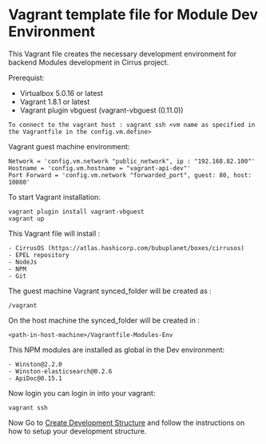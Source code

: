 # Vagrant template file for Module Dev Environment

This Vagrant file creates the necessary development environment for backend Modules development in Cirrus project.

Prerequist:
- Virtualbox 5.0.16 or latest
- Vagrant 1.8.1 or latest
- Vagrant plugin vbguest (vagrant-vbguest (0.11.0))


```
To connect to the vagrant host : vagrant ssh <vm name as specified in the Vagrantfile in the config.vm.define>
```


Vagrant guest machine environment:
```
Network = 'config.vm.network "public_network", ip : "192.168.82.100"'
Hostname = 'config.vm.hostname = "vagrant-api-dev"'
Port Forward = 'config.vm.network "forwarded_port", guest: 80, host: 10080'
```

To start Vagrant installation:
```
vagrant plugin install vagrant-vbguest
vagrant up
```

This Vagrant file will install :
```
- CirrusOS (https://atlas.hashicorp.com/bubuplanet/boxes/cirrusos)
- EPEL repository
- NodeJs
- NPM
- Git
```

The guest machine Vagrant synced_folder will be created as :
```
/vagrant
```
On the host machine the synced_folder will be created in :
```
<path-in-host-machine>/Vagrantfile-Modules-Env
```

This NPM modules are installed as global in the Dev environment:
```
- Winston@2.2.0
- Winston-elasticsearch@0.2.6
- ApiDoc@0.15.1
```

Now login you can login in into your vagrant:
```
vagrant ssh
```

Now Go to [Create Development Structure](https://couldhardware.atlassian.net/wiki/display/DOC/Create+Development+Structure) and follow the instructions on how to setup your development structure.
